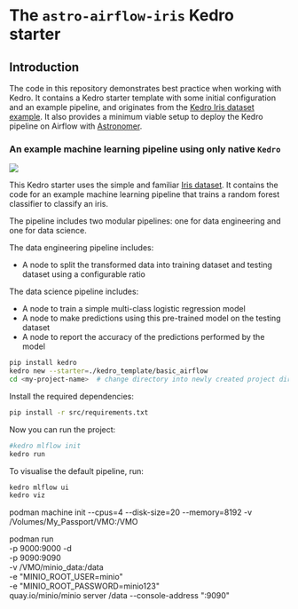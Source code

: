 # The `astro-airflow-iris` Kedro starter

## Introduction

The code in this repository demonstrates best practice when working with Kedro. It contains a Kedro starter template with some initial configuration and an example pipeline, and originates from the [Kedro Iris dataset example](https://kedro.readthedocs.io/en/stable/get_started/example_project.html). It also provides a minimum viable setup to deploy the Kedro pipeline on Airflow with [Astronomer](https://www.astronomer.io/).


### An example machine learning pipeline using only native `Kedro`

![](./images/iris_pipeline.png)

This Kedro starter uses the simple and familiar [Iris dataset](https://www.kaggle.com/uciml/iris). It contains the code for an example machine learning pipeline that trains a random forest classifier to classify an iris. 

The pipeline includes two modular pipelines: one for data engineering and one for data science.

The data engineering pipeline includes:

* A node to split the transformed data into training dataset and testing dataset using a configurable ratio

The data science pipeline includes:

* A node to train a simple multi-class logistic regression model
* A node to make predictions using this pre-trained model on the testing dataset
* A node to report the accuracy of the predictions performed by the model

```bash
pip install kedro
kedro new --starter=./kedro_template/basic_airflow
cd <my-project-name>  # change directory into newly created project directory
```

Install the required dependencies:

```bash
pip install -r src/requirements.txt
```

Now you can run the project:

```bash
#kedro mlflow init
kedro run
```

To visualise the default pipeline, run:
```bash
kedro mlflow ui
kedro viz
```

podman machine init --cpus=4 --disk-size=20 --memory=8192 -v /Volumes/My_Passport/VMO:/VMO

podman run \
   -p 9000:9000 -d \
   -p 9090:9090 \
   -v /VMO/minio_data:/data \
   -e "MINIO_ROOT_USER=minio" \
   -e "MINIO_ROOT_PASSWORD=minio123" \
   quay.io/minio/minio server /data --console-address ":9090" 


